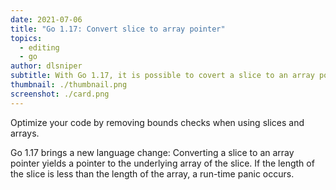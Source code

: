 ```yaml
---
date: 2021-07-06
title: "Go 1.17: Convert slice to array pointer"
topics:
  - editing
  - go
author: dlsniper
subtitle: With Go 1.17, it is possible to covert a slice to an array pointer
thumbnail: ./thumbnail.png
screenshot: ./card.png
---
```


Optimize your code by removing bounds checks when using slices and arrays.

Go 1.17 brings a new language change: Converting a slice to an array pointer yields a pointer to the underlying array of the slice. If the length of the slice is less than the length of the array, a run-time panic occurs.
